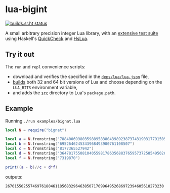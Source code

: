 # lua-bigint
[![builds.sr.ht status](https://builds.sr.ht/~rootmos/lua-bigint.svg)](https://builds.sr.ht/~rootmos/lua-bigint?)

A small arbitrary precision integer Lua library,
with an [extensive test suite](tests/src) using Haskell's
[QuickCheck](https://hackage.haskell.org/package/QuickCheck)
and [HsLua](https://hackage.haskell.org/package/hslua).

## Try it out
The `run` and `repl` convenience scripts:
* download and verifies the specified in the [`deps/lua/lua.json`](deps/lua/lua.json) file,
* [builds](deps/lua/build) both 32 and 64 bit versions of Lua and choose depending on the `LUA_BITS` environment variable,
* and adds the [`src`](src) directory to Lua's `package.path`.

## Example
Running `./run examples/bignat.lua`
```lua
local N = require("bignat")

local a = N.fromstring("78840069980359889583804398923873743190317791505792283599345825435746711")
local b = N.fromstring("6952646245343968493900761108507")
local c = N.fromstring("8177365527942")
local d = N.fromstring("364781755081040559817863568837659573725854950265808819869491980")
local f = N.fromstring("7319870")

print((a - b)//c + d*f)
```
outputs:
```
2670155025574697618046118568329646385071709964952686972394605618273230
```

